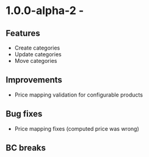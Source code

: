 # 1.0.0-alpha-2 -

## Features

- Create categories
- Update categories
- Move categories

## Improvements

- Price mapping validation for configurable products

## Bug fixes

- Price mapping fixes (computed price was wrong)

## BC breaks
